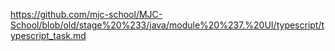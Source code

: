 https://github.com/mjc-school/MJC-School/blob/old/stage%20%233/java/module%20%237.%20UI/typescript/typescript_task.md